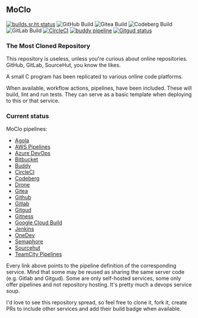 ## MoClo

[![builds.sr.ht status](https://builds.sr.ht/~ka_st/moclo/commits/master/build.yml.svg)](https://builds.sr.ht/~ka_st/moclo/commits/master/build.yml?) ![GitHub Build](https://github.com/KaSt/moclo/actions/workflows/build.yml/badge.svg) ![Gitea Build](https://gitea.com/KaSt/moclo/actions/workflows/build.yml/badge.svg) ![Codeberg Build](https://codeberg.org/KaSt/moclo/badges/workflows/build.yml/badge.svg) ![GitLab Build](https://gitlab.com/Kapppa/moclo/badges/master/pipeline.svg) [![CircleCI](https://dl.circleci.com/status-badge/img/circleci/N48JnXvXTL7JuZDQeQ43YM/6oYrGmoLX4VyQ2VucQzfm4/tree/master.svg?style=svg)](https://dl.circleci.com/status-badge/redirect/circleci/N48JnXvXTL7JuZDQeQ43YM/6oYrGmoLX4VyQ2VucQzfm4/tree/master) [![buddy pipeline](https://eu.buddy.works/pm---8/moclo/pipelines/pipeline/199425/badge.svg?token=bb3a1947d2c144ba6363b1aaa3a0a19fcc0e76a7d6b98d82b446850015cf602c "buddy pipeline")](https://eu.buddy.works/pm---8/moclo/pipelines/pipeline/199425) 
[![Gitgud status](https://gitgud.io/Kapppa/moclo/badges/master/pipeline.svg)](https://gitgud.io/Kapppa/moclo/-/commits/master)



### The Most Cloned Repository
This repository is useless, unless you're curious about online repositories. 
GitHub, GitLab, SourceHut, you know the likes.

A small C program has been replicated to various online code platforms. 

When available, workflow actions, pipelines, have been included. 
These will build, lint and run tests. They can serve as a basic template when deploying to this or that service.

### Current status
MoClo pipelines:
- [Agola](https://github.com/KaSt/moclo/blob/master/.agola/config.yml)
- [AWS Pipelines](https://github.com/KaSt/moclo/blob/master/awsbuildspec.yml)
- [Azure DevOps](https://github.com/KaSt/moclo/blob/master/azure-pipelines.yml)
- [Bitbucket](https://github.com/KaSt/moclo/blob/master/bitbucket-pipelines.yml)
- [Buddy](https://github.com/KaSt/moclo/tree/master/.buddy)
- [CircleCI](https://github.com/KaSt/moclo/tree/master/.circleci)
- [Codeberg](https://github.com/KaSt/moclo/tree/master/.forgejo/workflows)
- [Drone](https://github.com/KaSt/moclo/blob/master/.drone.yml)
- [Gitea](https://github.com/KaSt/moclo/tree/master/.gitea/workflows)
- [Github](https://github.com/KaSt/moclo/tree/master/.github/workflows)
- [Gitlab](https://github.com/KaSt/moclo/blob/master/.gitlab-ci.yml)
- [Gitgud](https://github.com/KaSt/moclo/blob/master/.gitlab-ci.yml)
- [Gitness](https://github.com/KaSt/moclo/tree/master/.harness)
- [Google Cloud Build](https://github.com/KaSt/moclo/blob/master/cloudbuild.yaml)
- [Jenkins](https://github.com/KaSt/moclo/blob/master/.jenkins/Jenkinsfile)
- [OneDev](https://github.com/KaSt/moclo/blob/master/.onedev-buildspec.yml)
- [Semaphore](https://github.com/KaSt/moclo/tree/master/.semaphore/semaphore.yml)
- [Sourcehut](https://github.com/KaSt/moclo/tree/master/.builds)
- [TeamCity Pipelines](https://github.com/KaSt/moclo/blob/master/.teamcity-pipeline.yml)


Every link above points to the pipeline definition of the corresponding service. Mind that some may be reused as sharing the same server code (e.g. Gitlab and Gitgud). 
Some are only self-hosted services, some only offer pipelines and not repository hosting. It's pretty much a devops service soup.

I'd love to see this repository spread, so feel free to clone it, fork it, create PRs to include other services and add their build badge when available.


